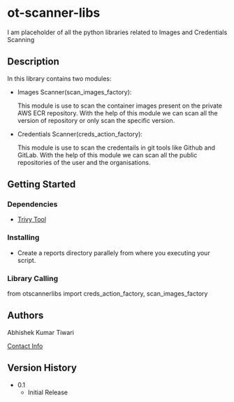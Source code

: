 # ot-scanner-libs
I am placeholder of all the python libraries related to Images and Credentials Scanning


## Description

In this library contains two modules:

* Images Scanner(scan_images_factory):

    This module is use to scan the container images present on the private AWS ECR repository. With the help of this module we can scan all the version of repository or only scan the specific version.

* Credentials Scanner(creds_action_factory):

    This module is use to scan the credentails in git tools like Github and GitLab. With the help of this module we can scan all the public repositories of the user and the organisations.
## Getting Started

### Dependencies

* [Trivy Tool](https://github.com/aquasecurity/trivy)

### Installing

* Create a reports directory parallely from where you executing your script.

### Library Calling
from otscannerlibs import   creds_action_factory, scan_images_factory


## Authors

Abhishek Kumar Tiwari

[Contact Info](https://github.com/AbktOps)

## Version History

* 0.1
    * Initial Release

